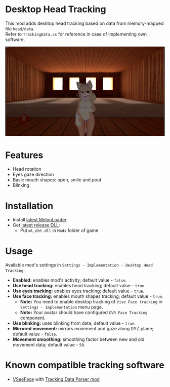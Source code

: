 # Desktop Head Tracking
This mod adds desktop head tracking based on data from memory-mapped file `head/data`.  
Refer to `TrackingData.cs` for reference in case of implementing own software.

[![](.github/img_01.png)](https://youtu.be/jgcFhSNi9DM)

# Features
* Head rotation
* Eyes gaze direction
* Basic mouth shapes: open, smile and pout
* Blinking

# Installation
* Install [latest MelonLoader](https://github.com/LavaGang/MelonLoader)
* Get [latest release DLL](../../../releases/latest):
  * Put `ml_dht.dll` in `Mods` folder of game

# Usage
Available mod's settings in `Settings - Implementation - Desktop Head Tracking`:
* **Enabled:** enables mod's activity; default value - `false`.
* **Use head tracking:** enables head tracking; default value - `true`.
* **Use eyes tracking:** enables eyes tracking; default value - `true`.
* **Use face tracking:** enables mouth shapes tracking; default value - `true`.
  * **Note:** You need to enable desktop tracking of `Vive Face tracking` in `Settings - Implementation` menu page.
  * **Note:** Your avatar should have configured `CVR Face Tracking` component.
* **Use blinking:** uses blinking from data; default value - `true`.
* **Mirrored movement:** mirrors movement and gaze along 0YZ plane; default value - `false`.
* **Movement smoothing:** smoothing factor between new and old movement data; default value - `50`.

# Known compatible tracking software
* [VSeeFace](https://www.vseeface.icu) with [Tracking Data Parser mod](https://github.com/SDraw/ml_mods_vsf)
